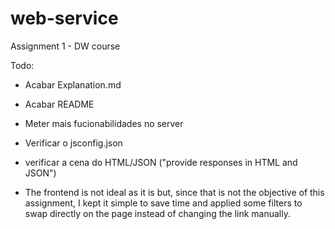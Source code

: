 # web-service

Assignment 1 - DW course

Todo:

-   Acabar Explanation.md
-   Acabar README
-   Meter mais fucionabilidades no server
-   Verificar o jsconfig.json
-   verificar a cena do HTML/JSON ("provide responses in HTML and JSON")

-   The frontend is not ideal as it is but, since that is not the objective of this assignment, I kept it simple to save time and applied some filters to swap directly on the page instead of changing the link manually.
